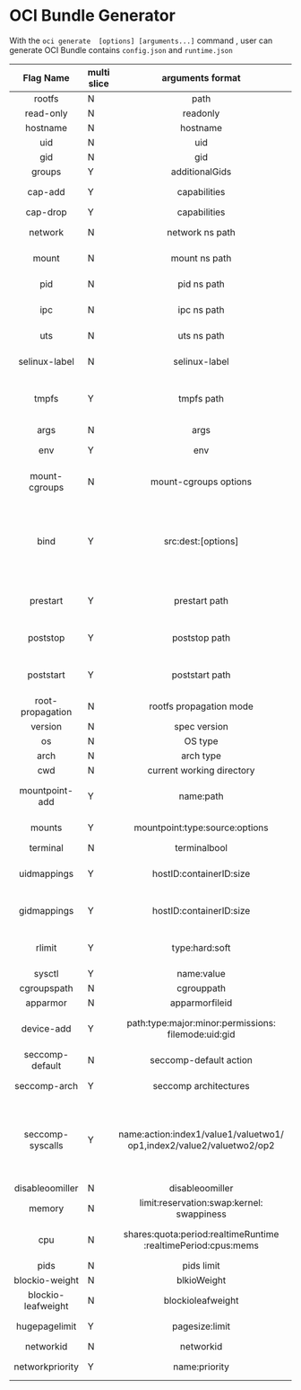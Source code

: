 OCI Bundle Generator
========================

With the `oci generate  [options] [arguments...]`  command , user can generate OCI Bundle contains `config.json` and `runtime.json` 


| Flag Name | multi slice | arguments format | example command (ommit oci generator) | example output (json segment) |
|:------------------:|-------------|:--------------------------------------------------------------------:|:------------------------------------------------------------------------------:|:------------------------------------------------------------------------------------------------------------------------------------------------------------------------------------------------------------------------------------------------------------------------------:|
| rootfs | N | path | --path /rootfs | root: {"path": "/rootfs"} |
| read-only | N | readonly | --readonly true | "root": {"readonly": true |
| hostname | N | hostname | --hostname opencontainer | "hostname": "opencontainer", |
| uid | N | uid | --uid 0 | "user": {"uid": 0, |
| gid | N | gid | --gid 0 | "user": {"gid": 0, |
| groups | Y | additionalGids | --groups 5 --groups 6 | "user": {"additionalGids": [5, 6] |
| cap-add | Y | capabilities | --cap-add MKNOD --cap-add CHOWN | "capabilities": ["CAP_MKNOD","CAP_CHOWN", |
| cap-drop | Y | capabilities | --cap-drop MKNOD | "capabilities": ["CAP_CHOWN", |
| network | N | network ns path | --network /test | "namespaces": [,{,"type": "network",,"path": "/test",}, |
| mount | N | mount ns path | --mount /test | "namespaces": [,{,"type": "mount ",,"path": "/test",}, |
| pid | N | pid ns path | --pid /test | "namespaces": [,{,"type": "pid",,"path": "/test",}, |
| ipc | N | ipc ns path | --ipc /test | "namespaces": [,{,"type": "ipc",,"path": "/test",}, |
| uts | N | uts ns path | --uts /test | "namespaces": [,{,"type": "uts",,"path": "/test",}, |
| selinux-label | N | selinux-label | --selinux-label  system_u:system_r:svirt_lxc_net_t:s0 | "selinuxProcessLabel": "system_u:system_r:svirt_lxc_net_t:s0", |
| tmpfs | Y | tmpfs path | --tmpfs /fs/tmp1 | "mounts": [{,"name": "tmp1tmpfs",,"path": "/fs/tmp1",},"tmp1tmpfs": {,"type": "tmpfs",,"source": "tmpfs",,"options": [,"nosuid",,"nodev",,"mode=755",],} |
| args | N | args | --args /bin/bash | "args": ["/bin/bash",], |
| env | Y | env | --env PATH=/usr/local/sbin --env TERM=xterm | "env": [,"PATH=/usr/local/sbin","TERM=xterm",], |
| mount-cgroups | N | mount-cgroups options | --mount-cgroups ro | "cgroup": {,"type": "cgroup",,"source": "cgroup",,"options": [,"nosuid",,"noexec",,"nodev",,"relatime",,"ro",] |
| bind | Y | src:dest:[options] | --bind /home:/con --bind /home1:/con1:"ro","nosuid" | "mounts": [,{,"name": "homebind",,"path": "/con",},,{,"name": "home1bind",,"path": "/con1",}      "mounts": {"home1bind": {,"type": "bind","source": "/home1","options": [,"bind","ro,nosuid",],},"homebind": {,"type": "bind","source": "/home","options": [,"bind","ro",],}, |
| prestart | Y | prestart path | --prestart /bin/ls:-a --prestart /bin/ll | "hooks": {,"prestart": [,{,"path": "/bin/ls",,"args": [,"-a",],,"env": null,},,{,"path": "/bin/ll",,"args": [],,"env": null,},], |
| poststop | Y | poststop path | --poststop /bin/ls:-a --poststop /bin/ll | "hooks": {,"poststop": [,{,"path": "/bin/ls",,"args": [,"-a",],,"env": null,},,{,"path": "/bin/ll",,"args": [],,"env": null,},], |
| poststart | Y | poststart path | --poststart /bin/ls:-a --poststart /bin/ll | "hooks": {,"poststart": [,{,"path": "/bin/ls",,"args": [,"-a",],,"env": null,},,{,"path": "/bin/ll",,"args": [],,"env": null,},], |
| root-propagation | N | rootfs propagation mode | --root-propagation slave | "rootfsPropagation": "slave" |
| version | N | spec version | --version 0.2.0 | "version": "0.2.0" |
| os | N | OS type | --os linux  | "platform": {,"os": "linux", |
| arch | N | arch type | --arch amd64 | "platform": {,"os": "linux",,"arch": "amd64" |
| cwd | N | current working directory | --cwd / | "cwd": "/" |
| mountpoint-add | Y | name:path | --mount-add tname:/tpath --mount-add tname1:/tpath1 | "mounts": [,{,"name": "tname",,"path": "/tpath",},,{,"name": "tname1",,"path": "/tpath1",} |
| mounts | Y | mountpoint:type:source:options | --mounts tname:tmpfs:tmpfs:"ro" | "mounts": {,"tname": {,"type": "tmpfs",,"source": "tmpfs",,"options": [,"ro",],} |
| terminal | N | terminalbool | --terminal true | "process": {,"terminal": true, |
| uidmappings | Y | hostID:containerID:size | --uidmappings 0:0:10--uidmappings 0:1:8 | "linux": {,"uidMappings": [,{,"hostID": 0,,"containerID": 0,,"size": 10,},,{,"hostID": 0,,"containerID": 1,,"size": 8,},], |
| gidmappings | Y | hostID:containerID:size | --gidmappings 1:1:10--gidmappings 0:0:8 | "linux": {,"gidMappings": [,{,"hostID": 1,,"containerID": 1,,"size": 10,},,{,"hostID": 0,,"containerID": 0,,"size": 8,},], |
| rlimit | Y | type:hard:soft | --rlimits RLIMIT_NOFILE:1024:2048 | "linux": {,"rlimits": [,{,"type": "RLIMIT_NOFILE","hard": 1024,,"soft": 2048,},], |
| sysctl | Y | name:value | --sysctl net.ipv4.ip_forward:1 | "sysctl": {,"net.ipv4.ip_forward": "1",}, |
| cgroupspath | N | cgrouppath | --cgroupspath /sys/fs/cgroup | "cgroupsPath": "/sys/fs/cgroup", |
| apparmor | N | apparmorfileid | --apparmor acme_secure_profile | "apparmorProfile": "acme_secure_profile", |
| device-add | Y | path:type:major:minor:permissions: filemode:uid:gid | --device-add /device/test:99:1:3:rwm:438:0:0 | "devices": [,{,"path": "/dev/test",,"type": 99,,"major": 1,,"minor": 3,,"permissions": "rwm",,"fileMode": 438,,"uid": 0,,"gid": 0,}, |
| seccomp-default | N | seccomp-default action | --seccomp-default SCMP_ACT_KILL | "seccomp": {,"defaultAction": "SCMP_ACT_KILL", |
| seccomp-arch | Y | seccomp architectures | --seccomp-arch SCMP_ARCH_X86 | "seccomp": {,"architectures": [,"SCMP_ARCH_X86",], |
| seccomp-syscalls | Y | name:action:index1/value1/valuetwo1/ op1,index2/value2/valuetwo2/op2 | --seccomp-syscalls  getcwd:SCMP_ACT_ERRNO:1/1/2/SCMP_CMP_GE,3/3/3/SCMP_CMP_GT  | "seccomp": {,"syscalls": [,{,"name": "getcwd",,"action": "SCMP_ACT_ERRNO",,"args": [,{,"index": 1,,"value": 1,,"valueTwo": 2,,"op": "SCMP_CMP_GE",},,{,"index": 3,,"value": 3,,"valueTwo": 3,,"op": "SCMP_CMP_GT",},],},],}, |
| disableoomiller | N | disableoomiller | --disableoomiller true | "resources": {,"disableOOMKiller": true, |
| memory | N | limit:reservation:swap:kernel: swappiness | --memory 0:0:0:0:-1 | "memory": {,"limit": 0,,"reservation": 0,,"swap": 0,,"kernel": 0,,"swappiness": -1,}, |
| cpu | N | shares:quota:period:realtimeRuntime :realtimePeriod:cpus:mems | --cpu 0:0:0:0:0:: | "cpu": {,"shares": 0,,"quota": 0,,"period": 0,,"realtimeRuntime": 0,,"realtimePeriod": 0,,"cpus": "",,"mems": "",}, |
| pids | N | pids limit | --pids 2 | "pids": {,"limit": 2,}, |
| blockio-weight | N | blkioWeight | --blockio-weight 3 | "blockIO": {,"blkioWeight": 3, |
| blockio-leafweight | N | blockioleafweight | --blockio-leafweight 2 | "blockIO": {,"blkioLeafWeight": 0, |
| hugepagelimit | Y | pagesize:limit | --hugepagelimit 4MB:204800 | "hugepageLimits": [,{,"pageSize": "4MB",,"limit": 204800,},], |
| networkid | N | networkid | --networkid ClassId | "network": {,"classId": "ClassId", |
| networkpriority | Y | name:priority | --networkpriority eth0:500 | "network": {,"priorities": [,{,"name": "eth0",,"priority": 500,},],} |
